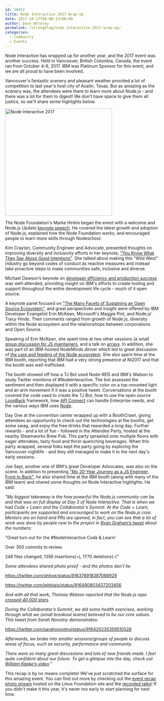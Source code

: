 ```yaml
---
id: 28452
title: Node Interactive 2017 Wrap-Up
date: 2017-10-17T08:00:13+00:00
author: Dave Whteley
permalink: /strongblog/node-interactive-2017-wrap-up/
categories:
  - Community
  - Events
---
```

Node Interactive has wrapped up for another year, and the 2017 event was another success. Held in Vancouver, British Columbia, Canada, the event ran from October 4-6, 2017. IBM was Platinum Sponsor for this event, and we are all proud to have been involved.

Vancouver's fantastic scenery and pleasant weather provided a lot of competition to last year's host city of Austin, Texas. But as amazing as the scenery was, the attendees were there to learn more about Node.js - and there was a lot for them to digest! We don't have space to give them all justice, so we'll share some highlights below.

<!--more-->
<img src="https://strongloop.com/blog-assets/2017/10/nodejs-interactive-2017-cropped.png" alt="Node Interactive 2017" style="width: 350px"/>

The Node Foundation's Marke Hinkle began the event with a welcome and Node.js Update [keynote speech](https://www.youtube.com/watch?v=glB15kDpMl0&index=1&list=PLfMzBWSH11xa-iNnQG2555lgi4574nZOh). He covered the latest growth and adoption of Node.js, explained how the Node Foundation works, and encouraged people to learn more skills through Nodeschool.

Kim Crayton, Community Engineer and Advocate, presented thoughts on improving diversity and inclusivity efforts in her keynote, ["You Know What They Say About Good Intentions"](https://www.youtube.com/watch?v=3y-EdNNkcsM&index=2&list=PLfMzBWSH11xa-iNnQG2555lgi4574nZOh). She talked about making this "Wild West" industry go beyond codes of conduct as reactive measures and instead take proactive steps to make communities safe, inclusive and diverse.

Michael Dawson’s keynote on [developer efficiency and production success](https://www.youtube.com/watch?v=p5CwaqqEUoc&index=3&list=PLfMzBWSH11xa-iNnQG2555lgi4574nZOh) was well-attended, providing insight on IBM's efforts to create tooling  and support throughout the entire development life cycle - much of it open source. 

A keynote panel focused on ["The Many Facets of Sustaining an Open Source Ecosystem"](https://www.youtube.com/watch?v=FSB--SoTuHU&index=5&list=PLfMzBWSH11xa-iNnQG2555lgi4574nZOh), and great perspectives and insight were offered by IBM Developer Evangelist Erin McKean, Microsoft's  Maggie Pint, and Node.js' Tracy Hinds. Their comments ranged from growth of Node.js, diversity within the Node ecosystem and the relationshops between corporations and Open Source.

Speaking of Erin McKean, she spent time at two other sessions (a small [group discussion for JS maintainers](https://nina17.sched.com/event/CZbf/maintainer-burden-group-therapy-jory-burson-bocoup-tracy-hinds-nodejs-erin-mckean-ibm), and a talk on [arrays](https://www.youtube.com/watch?v=sRUHJJugU9s&index=11&list=PLfMzBWSH11xa-iNnQG2555lgi4574nZOh). In addition, she was part of an IBM-hosted NodeMinds dinner which led to great discussion of [the care and feeding of the Node ecosystem](https://medium.com/@Kevin_J_Allen/nodeminds-care-and-feeding-of-the-node-js-ecosystem-626b48d5a284). She also spent time at the IBM booth, reporting that IBM had a very strong presence at NI2017 and that the booth was well-trafficked. 

The booth showed off how a TJ Bot used Node-RED and IBM's Watson to study Twitter mentions of #NodeInteractive. The bot assessed the sentiment and then displayed it with a specific color on a top-mounted light and an arm movement if it was a positive tweet. Conversations at the booth covered the code used to create the TJ Bot, how to use the open source [LoopBack](http://loopback.io/) framework, how [API Connect](https://developer.ibm.com/apiconnect/getting-started/) can handle Enterprise needs, and the various ways IBM uses [Node](https://developer.ibm.com/node/).

Day One at the convention center wrapped up with a BoothCrawl, giving attendees an opportunity to check out the technologies at the booths, get some swag, and enjoy the free drinks that rewarded a long day. Further rewards - and a lot of fun - followed in the Attendee Party, hosted at the nearby Steamworks Brew Pub. This party sprawled onto multiple floors with eager attendees, tasty food and thirst-quenching beverages. When this party wrapped, several folks kept the party going by exploring the Vancouver nightlife - and they still managed to make it to the next day's early sessions.

Joe Sepi, another one of IBM's great Developer Advocates, was also on the scene. In addition to presenting ["My 20-Year Journey as a JS Engineer, Front to Back"](https://www.youtube.com/watch?v=9BDn6HYmgWc&index=12&list=PLfMzBWSH11xa-iNnQG2555lgi4574nZOh), he also shared time at the IBM booth (along with many of the IBM team) and shared some thoughts on Node Interactive highlights. He said:

_"My biggest takeaway is the how powerful the Node.js community can be and that was on full display at Day 3 of Node Interactive. That is when we had Code + Learn and the Collaborator’s Summit. At the Code + Learn, participants are supported and encouraged to work on the Node.js core. Mentors are on hand and PRs are opened, in fact, you can see that a lot of work was done by people new to the project in [Ryan Graham’s tweet](https://twitter.com/rmgraham/status/916454911054721025) about the numbers:_

"Great turn out for the #NodeInteractive Code & Learn! 

Over 300 commits to review. 

248 files changed, 1356 insertions(+), 1770 deletions(-)"

_Some attendees shared photo proof - and the photos don't lie:_

https://twitter.com/ohhoe/status/916376918387068929

https://twitter.com/jphblais/status/916480803437203456

_And with all that work, Thomas Watson reported that the Node.js repo [crossed 40,000 stars](https://twitter.com/wa7son/status/916384621293486080)._

_During the Collaborator’s Summit, we did some health exercises, working through what we (small breakout teams) believed to be our core values. This tweet from Sarah Novotny demonstrates:_

https://twitter.com/sarahnovotny/status/916420235359510528

_Afterwards, we broke into smaller sessions/groups of people to discuss areas of focus, such as security, performance and community._

_There were so many great discussions and lots of new friends made. I feel quite confident about our future. To get a glimpse into the day, check out [William Kapke’s video](https://youtu.be/WVv10H_Np1c)."_

This recap is by no means complete! We've just scratched the surface for this amazing event. You can find out more by checking out the [event recap photo stream](http://events.linuxfoundation.org/events/node-interactive) hosted on the Linux Foundation site and the [recorded talks](https://www.youtube.com/playlist?list=PLfMzBWSH11xa-iNnQG2555lgi4574nZOh)! If you didn't make it this year, it's never too early to start planning for next time.
